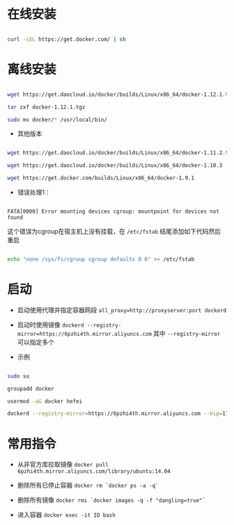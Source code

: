 # 在线安装



```sh

curl -sSL https://get.docker.com/ | sh

```



# 离线安装



```sh

wget https://get.daocloud.io/docker/builds/Linux/x86_64/docker-1.12.1.tgz

tar zxf docker-1.12.1.tgz

sudo mv docker/* /usr/local/bin/

```



- 其他版本



```sh

wget https://get.daocloud.io/docker/builds/Linux/x86_64/docker-1.11.2.tgz

wget https://get.daocloud.io/docker/builds/Linux/x86_64/docker-1.10.3

wget https://get.docker.com/builds/Linux/x86_64/docker-1.9.1

```



- 错误处理1：



```

FATA[0000] Error mounting devices cgroup: mountpoint for devices not found

```



这个错误为cgroup在宿主机上没有挂载，在 `/etc/fstab` 结尾添加如下代码然后重启



```sh

echo "none /sys/fs/cgroup cgroup defaults 0 0" >> /etc/fstab

```



# 启动



- 启动使用代理并指定容器网段 `all_proxy=http://proxyserver:port dockerd`

- 启动时使用镜像 `dockerd --registry-mirror=https://6pzhi4th.mirror.aliyuncs.com` 其中 `--registry-mirror` 可以指定多个

- 示例



```sh

sudo su

groupadd docker

usermod -aG docker hefei

dockerd --registry-mirror=https://6pzhi4th.mirror.aliyuncs.com --bip=172.172.172.1/24 > /var/log/docker 2>&1 &

```



# 常用指令



- 从非官方库拉取镜像 `docker pull 6pzhi4th.mirror.aliyuncs.com/library/ubuntu:14.04`

- 删除所有已停止容器 `` docker rm `docker ps -a -q` ``

- 删除所有<none>镜像 `` docker rmi `docker images -q -f "dangling=true"` ``

- 进入容器 `docker exec -it ID bash`




